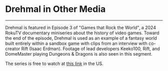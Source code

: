 # Drehmal in Other Media

***

Drehmal is featured in Episode 3 of "Games that Rock the World", a 2024 RokuTV documentary miniseries about the history of video games. Toward the end of the episode, Drehmal is used as an example of a fantasy world built entirely within a sandbox game with clips from an interview with co-creator Rift (Isaac Erdman). Footage of lead developers Keeko100, Rift, and DomeMaster playing Dungeons & Dragons is also seen in this segment.

The series is free to watch at [this link](https://therokuchannel.roku.com/details/793efb00a33ba64bbcb44fa4981ca1a2/games-that-rock-the-world) in the US.